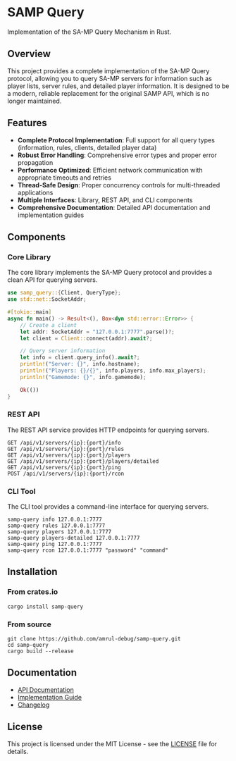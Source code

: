 # SAMP Query

 Implementation of the SA-MP Query Mechanism in Rust.

## Overview

This project provides a complete implementation of the SA-MP Query protocol, allowing you to query SA-MP servers for information such as player lists, server rules, and detailed player information. It is designed to be a modern, reliable replacement for the original SAMP API, which is no longer maintained.

## Features

- **Complete Protocol Implementation**: Full support for all query types (information, rules, clients, detailed player data)
- **Robust Error Handling**: Comprehensive error types and proper error propagation
- **Performance Optimized**: Efficient network communication with appropriate timeouts and retries
- **Thread-Safe Design**: Proper concurrency controls for multi-threaded applications
- **Multiple Interfaces**: Library, REST API, and CLI components
- **Comprehensive Documentation**: Detailed API documentation and implementation guides

## Components

### Core Library

The core library implements the SA-MP Query protocol and provides a clean API for querying servers.

```rust
use samp_query::{Client, QueryType};
use std::net::SocketAddr;

#[tokio::main]
async fn main() -> Result<(), Box<dyn std::error::Error>> {
    // Create a client
    let addr: SocketAddr = "127.0.0.1:7777".parse()?;
    let client = Client::connect(addr).await?;

    // Query server information
    let info = client.query_info().await?;
    println!("Server: {}", info.hostname);
    println!("Players: {}/{}", info.players, info.max_players);
    println!("Gamemode: {}", info.gamemode);

    Ok(())
}
```

### REST API

The REST API service provides HTTP endpoints for querying servers.

```
GET /api/v1/servers/{ip}:{port}/info
GET /api/v1/servers/{ip}:{port}/rules
GET /api/v1/servers/{ip}:{port}/players
GET /api/v1/servers/{ip}:{port}/players/detailed
GET /api/v1/servers/{ip}:{port}/ping
POST /api/v1/servers/{ip}:{port}/rcon
```

### CLI Tool

The CLI tool provides a command-line interface for querying servers.

```
samp-query info 127.0.0.1:7777
samp-query rules 127.0.0.1:7777
samp-query players 127.0.0.1:7777
samp-query players-detailed 127.0.0.1:7777
samp-query ping 127.0.0.1:7777
samp-query rcon 127.0.0.1:7777 "password" "command"
```

## Installation

### From crates.io

```
cargo install samp-query
```

### From source

```
git clone https://github.com/amrul-debug/samp-query.git
cd samp-query
cargo build --release
```

## Documentation

- [API Documentation](https://docs.rs/samp-query)
- [Implementation Guide](GUIDE.md)
- [Changelog](CHANGELOG.md)

## License

This project is licensed under the MIT License - see the [LICENSE](LICENSE) file for details.
